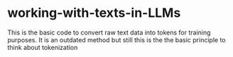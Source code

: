 # working-with-texts-in-LLMs
This is the basic code to convert raw text data into tokens for training purposes. It is an outdated method but still this is the the basic principle to think about tokenization
